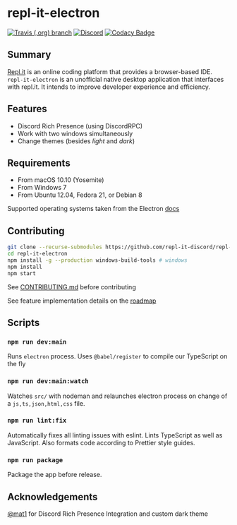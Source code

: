 # repl-it-electron

[![Travis (.org) branch](https://img.shields.io/travis/repl-it-discord/repl-it-electron/dev.svg?logo=travis)](https://travis-ci.org/repl-it-discord/repl-it-electron) 
[![Discord](https://img.shields.io/discord/437048931827056642.svg?logo=discord)](https://discord.gg/5gcPC6B)
[![Codacy Badge](https://api.codacy.com/project/badge/Grade/7da1baa110d348cda07a10d8172d1a2b)](https://www.codacy.com/app/Replit-Discord/repl.it-electron?utm_source=github.com&amp;utm_medium=referral&amp;utm_content=repl-it-discord/repl.it-electron&amp;utm_campaign=Badge_Grade)

## Summary

[Repl.it](https://repl.it) is an online coding platform that provides a browser-based IDE. `repl-it-electron` is an unofficial native desktop application that interfaces with repl.it. It intends to improve developer experience and efficiency.

## Features

* Discord Rich Presence (using DiscordRPC)
* Work with two windows simultaneously
* Change themes (besides *light* and *dark*)

## Requirements

* From macOS 10.10 (Yosemite)
* From Windows 7
* From Ubuntu 12.04, Fedora 21, or Debian 8

Supported operating systems taken from the Electron [docs](https://electronjs.org/docs/tutorial/support)

## Contributing

```bash
git clone --recurse-submodules https://github.com/repl-it-discord/repl-it-electron
cd repl-it-electron
npm install -g --production windows-build-tools # windows
npm install
npm start
```

See [CONTRIBUTING.md](./.github/CONTRIBUTING.md) before contributing

See feature implementation details on the [roadmap](https://github.com/repl-it-discord/repl-it-electron/projects)

## Scripts

### `npm run dev:main`

Runs `electron` process. Uses `@babel/register` to compile our TypeScript on the fly

### `npm run dev:main:watch`

Watches `src/` with nodeman and relaunches electron process on change of a `js,ts,json,html,css` file.

### `npm run lint:fix`

Automatically fixes all linting issues with eslint. Lints TypeScript as well as JavaScript. Also formats code according to Prettier style guides.

### `npm run package`

Package the app before release.

## Acknowledgements

[@mat1](https://repl.it/@mat1) for Discord Rich Presence Integration and custom dark theme
